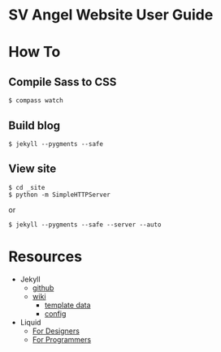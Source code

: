 # SV Angel Website User Guide

# How To

## Compile Sass to CSS

    $ compass watch

## Build blog

    $ jekyll --pygments --safe

## View site

    $ cd _site
    $ python -m SimpleHTTPServer

or

    $ jekyll --pygments --safe --server --auto


# Resources

* Jekyll
  * [github](https://github.com/mojombo/jekyll)
  * [wiki](https://github.com/mojombo/jekyll/wiki)
    * [template data](https://github.com/mojombo/jekyll/wiki/template-data)
    * [config](https://github.com/mojombo/jekyll/wiki/Configuration)
* Liquid
  * [For Designers](https://github.com/shopify/liquid/wiki/liquid-for-designers)
  * [For Programmers](https://github.com/Shopify/liquid/wiki/Liquid-for-Programmers)